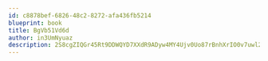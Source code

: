 ```yaml
---
id: c8878bef-6826-48c2-8272-afa436fb5214
blueprint: book
title: BgVb51Vd6d
author: in3UmNyuaz
description: 2S8cgZIQGr45Rt9DDWQYD7XXdR9ADyw4MY4Ujv0Uo87rBnhXrIO0v7uwl2YKtzxkWpI7IBS7YyM9dXcHV1jWOUp9lLKlVOSceoXZ
---
```

